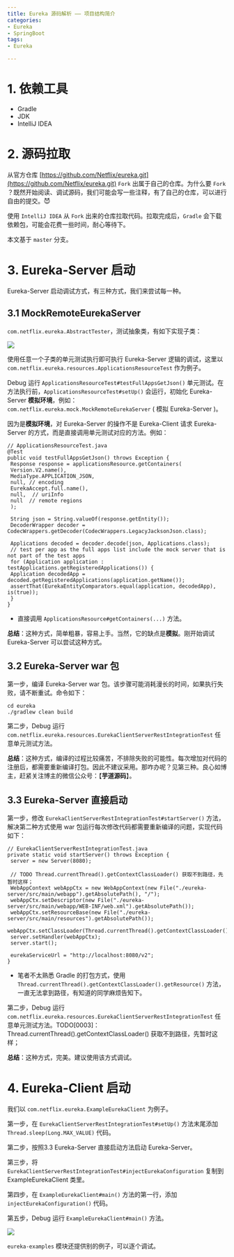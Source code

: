 ```yaml
---
title: Eureka 源码解析 —— 项目结构简介  
categories:
- Eureka 
- SpringBoot
tags:
- Eureka

---
```



[](#1-依赖工具 "1. 依赖工具")1\. 依赖工具
=============================

*   Gradle
*   JDK
*   IntelliJ IDEA

[](#2-源码拉取 "2. 源码拉取")2\. 源码拉取
=============================

从官方仓库 [https://github.com/Netflix/eureka.git](https://github.com/Netflix/eureka.git) `Fork` 出属于自己的仓库。为什么要 `Fork` ？既然开始阅读、调试源码，我们可能会写一些注释，有了自己的仓库，可以进行自由的提交。😈

使用 `IntelliJ IDEA` 从 `Fork` 出来的仓库拉取代码。拉取完成后，`Gradle` 会下载依赖包，可能会花费一些时间，耐心等待下。

本文基于 `master` 分支。

[](#3-Eureka-Server-启动 "3. Eureka-Server 启动")3\. Eureka-Server 启动
=================================================================

Eureka-Server 启动调试方式，有三种方式，我们来尝试每一种。

[](#3-1-MockRemoteEurekaServer "3.1 MockRemoteEurekaServer")3.1 MockRemoteEurekaServer
--------------------------------------------------------------------------------------

`com.netflix.eureka.AbstractTester`，测试抽象类，有如下实现子类：

![](http://www.iocoder.cn/images/Eureka/2018_04_08/01.png)

使用任意一个子类的单元测试执行即可执行 Eureka-Server 逻辑的调试，这里以 `com.netflix.eureka.resources.ApplicationsResourceTest` 作为例子。

Debug 运行 `ApplicationsResourceTest#testFullAppsGetJson()` 单元测试。在方法执行前，`ApplicationsResourceTest#setUp()` 会运行，初始化 Eureka-Server **模拟环境**，例如：  
`com.netflix.eureka.mock.MockRemoteEurekaServer` ( 模拟 Eureka-Server )。

因为是**模拟环境**，对 Eureka-Server 的操作不是 Eureka-Client 请求 Eureka-Server 的方式，而是直接调用单元测试对应的方法。例如：

    // ApplicationsResourceTest.java  
    @Test  
    public void testFullAppsGetJson() throws Exception {  
     Response response = applicationsResource.getContainers(  
     Version.V2.name(),  
     MediaType.APPLICATION_JSON,  
     null, // encoding  
     EurekaAccept.full.name(),  
     null,  // uriInfo  
     null  // remote regions  
     );  
      
     String json = String.valueOf(response.getEntity());  
     DecoderWrapper decoder = CodecWrappers.getDecoder(CodecWrappers.LegacyJacksonJson.class);  
      
     Applications decoded = decoder.decode(json, Applications.class);  
     // test per app as the full apps list include the mock server that is not part of the test apps  
     for (Application application : testApplications.getRegisteredApplications()) {  
     Application decodedApp = decoded.getRegisteredApplications(application.getName());  
     assertThat(EurekaEntityComparators.equal(application, decodedApp), is(true));  
     }  
    }  

*   直接调用 `ApplicationsResource#getContainers(...)` 方法。

**总结**：这种方式，简单粗暴，容易上手。当然，它的缺点是**模拟**。刚开始调试 Eureka-Server 可以尝试这种方式。

[](#3-2-Eureka-Server-war-包 "3.2 Eureka-Server war 包")3.2 Eureka-Server war 包
-----------------------------------------------------------------------------

第一步，编译 Eureka-Server war 包。该步骤可能消耗漫长的时间，如果执行失败，请不断重试。命令如下：

    cd eureka  
    ./gradlew clean build  

第二步，Debug 运行`com.netflix.eureka.resources.EurekaClientServerRestIntegrationTest` 任意单元测试方法。

**总结**：这种方式，编译的过程比较痛苦，不排除失败的可能性。每次增加对代码的注册后，都需要重新编译打包。因此不建议采用。那咋办呢？见第三种。良心如博主，赶紧关注博主的微信公众号：【**芋道源码**】。

[](#3-3-Eureka-Server-直接启动 "3.3 Eureka-Server 直接启动")3.3 Eureka-Server 直接启动
--------------------------------------------------------------------------

第一步，修改 `EurekaClientServerRestIntegrationTest#startServer()` 方法，解决第二种方式使用 war 包运行每次修改代码都需要重新编译的问题，实现代码如下：

    // EurekaClientServerRestIntegrationTest.java  
    private static void startServer() throws Exception {  
     server = new Server(8080);  
      
     // TODO Thread.currentThread().getContextClassLoader() 获取不到路径，先暂时这样；  
     WebAppContext webAppCtx = new WebAppContext(new File("./eureka-server/src/main/webapp").getAbsolutePath(), "/");  
     webAppCtx.setDescriptor(new File("./eureka-server/src/main/webapp/WEB-INF/web.xml").getAbsolutePath());  
     webAppCtx.setResourceBase(new File("./eureka-server/src/main/resources").getAbsolutePath());  
     webAppCtx.setClassLoader(Thread.currentThread().getContextClassLoader());  
     server.setHandler(webAppCtx);  
     server.start();  
      
     eurekaServiceUrl = "http://localhost:8080/v2";  
    }  

*   笔者不太熟悉 Gradle 的打包方式，使用 `Thread.currentThread().getContextClassLoader().getResource()` 方法，一直无法拿到路径，有知道的同学麻烦告知下。

第二步，Debug 运行`com.netflix.eureka.resources.EurekaClientServerRestIntegrationTest` 任意单元测试方法。TODO\[0003\]：Thread.currentThread().getContextClassLoader() 获取不到路径，先暂时这样；

**总结**：这种方式，完美。建议使用该方式调试。

[](#4-Eureka-Client-启动 "4. Eureka-Client 启动")4\. Eureka-Client 启动
=================================================================

我们以 `com.netflix.eureka.ExampleEurekaClient` 为例子。

第一步，在 `EurekaClientServerRestIntegrationTest#setUp()` 方法末尾添加 `Thread.sleep(Long.MAX_VALUE)` 代码。

第二步，按照3.3 Eureka-Server 直接启动方法启动 Eureka-Server。

第三步，将 `EurekaClientServerRestIntegrationTest#injectEurekaConfiguration` 复制到 ExampleEurekaClient 类里。

第四步，在 `ExampleEurekaClient#main()` 方法的第一行，添加 `injectEurekaConfiguration()` 代码。

第五步，Debug 运行 `ExampleEurekaClient#main()` 方法。

![](http://www.iocoder.cn/images/Eureka/2018_04_08/02.png)

`eureka-examples` 模块还提供别的例子，可以逐个调试。













